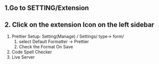 ## 1.Go to SETTING/Extension

## 2. Click on the extension Icon on the left sidebar

1. Prettier
   Setup: Setting(Manage) / Settings/ type-> form/
   1. select Default Formatter -> Prettier
   2. Check the Format On Save
2. Code Spell Checker
3. Live Server
